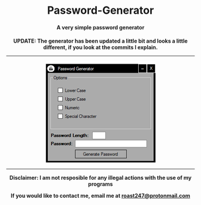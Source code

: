 <h1 align="center">Password-Generator</h1>
<h4 align="center">A very simple password generator</h4>
<h4 align="center">UPDATE: The generator has been updated a little bit and looks a little different, if you look at the commits I explain.
<hr>
<img src="https://raw.githubusercontent.com/roast247/Password-Generator/main/PassGen.png">
<hr>
Disclaimer: I am not resposible for any illegal actions with the use of my programs

  If you would like to contact me, email me at roast247@protonmail.com
</h4>
